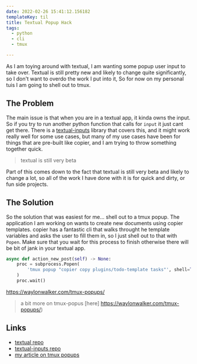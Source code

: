 ```yaml
---
date: 2022-02-26 15:41:12.156182
templateKey: til
title: Textual Popup Hack
tags:
  - python
  - cli
  - tmux

---
```


As I am toying around with textual, I am wanting some popup user input
to take over.  Textual is still pretty new and likely to change quite
significantly, so I don't want to overdo the work I put into it, So for
now on my personal tuis I am going to shell out to tmux.

## The Problem

The main issue is that when you are in a textual app, it kinda owns the
input.  So if you try to run another python function that calls for
`input` it just cant get there.  There is a
[textual-inputs](https://github.com/sirfuzzalot/textual-inputs) library
that covers this, and it might work really well for some use cases, but
many of my use cases have been for things that are pre-built like
copier, and I am trying to throw something together quick.

> textual is still very beta

Part of this comes down to the fact that textual is still very beta and
likely to change a lot, so all of the work I have done with it is for
quick and dirty, or fun side projects.

## The Solution

So the solution that was easiest for me... shell out to a tmux popup.
The application I am working on wants to create new documents using
copier templates.  copier has a fantastic cli that walks throught he
template variables and asks the user to fill them in, so I just shell
out to that with `Popen`.  Make sure that you wait for this process to
finish otherwise there will be bit of jank in your textual app.

``` python
async def action_new_post(self) -> None:
    proc = subprocess.Popen(
        'tmux popup "copier copy plugins/todo-template tasks"', shell=True
    )
    proc.wait()
```

https://waylonwalker.com/tmux-popups/

> a bit more on tmux-popus [here] https://waylonwalker.com/tmux-popups/)

## Links

* [textual repo](https://github.com/Textualize/textual/)
* [textual-inputs repo](https://github.com/sirfuzzalot/textual-inputs)
* [my article on tmux popups](https://waylonwalker.com/tmux-popups/)
